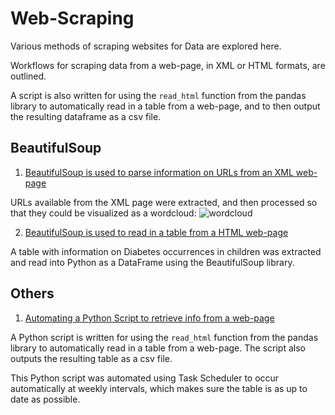 # Web-Scraping
Various methods of scraping websites for Data are explored here.

Workflows for scraping data from a web-page, in XML or HTML formats, are outlined.

A script is also written for using the `read_html` function from the pandas library to automatically read in a table from a web-page, and to then output the resulting dataframe as a csv file. 

## BeautifulSoup

1. [BeautifulSoup is used to parse information on URLs from an XML web-page](https://github.com/SphericalSilver/Web-Scraping/blob/master/pythonprogramming.net%20XML%20scraping.ipynb)

URLs available from the XML page were extracted, and then processed so that they could be visualized as a wordcloud:
![wordcloud](https://i.gyazo.com/bc351a17e58a56621c591dd8acbf6b67.png)

2. [BeautifulSoup is used to read  in a table from a HTML web-page](https://github.com/SphericalSilver/Web-Scraping/blob/master/BeautifulSoup%20Diabetes%20Stats%20Web%20Scraping.ipynb)

A table with information on Diabetes occurrences in children was extracted and read into Python as a DataFrame using the BeautifulSoup library.

## Others

1. [Automating a Python Script to retrieve info from a web-page](https://github.com/SphericalSilver/Web-Scraping/blob/master/Web-Scraping%20Scripts.py)

A Python script is written for using the `read_html` function from the pandas library to automatically read in a table from a web-page. The script also outputs the resulting table as a csv file. 

This Python script was automated using Task Scheduler to occur automatically at weekly intervals, which makes sure the table is as up to date as possible.
